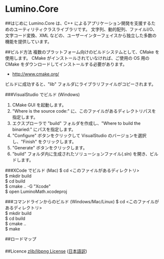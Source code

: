 ﻿Lumino.Core
===========

##はじめに
Lumino.Core は、C++ によるアプリケーション開発を支援するためのユーティリティクラスライブラリです。
文字列、動的配列、ファイルI/O、文字コード変換、XML などの、ユーザーインターフェイスから独立した多数の機能を提供しています。


##ビルド方法
複数のプラットフォーム向けのビルドシステムとして、CMake を使用します。
CMake がインストールされていなければ、ご使用の OS 用の CMake をダウンロードしてインストールする必要があります。
- http://www.cmake.org/

ビルドに成功すると、"lib" フォルダにライブラリファイルがコピーされます。

###VisualStudio でビルド (Windows)
1. CMake GUI を起動します。
2. "Where is the source code:" に、このファイルがあるディレクトリパスを指定します。
3. エクスプローラで "build" フォルダを作成し、"Where to build the binaried:" にパスを指定します。
4. "Configure" ボタンをクリックして VisualStudio のバージョンを選択し、"Finish" をクリックします。
5. "Generate" ボタンをクリックします。
6. "build" フォルダ内に生成されたソリューションファイル(.sln) を開き、ビルドします。

###XCode でビルド (Mac)
$ cd <このファイルがあるディレクトリ>  
$ mkdir build  
$ cd build  
$ cmake .. -G "Xcode"  
$ open LuminoMath.xcodeproj  

###コマンドラインからのビルド (Windows/Mac/Linux)
$ cd <このファイルがあるディレクトリ>  
$ mkdir build  
$ cd build  
$ cmake ..  
$ make  


##ロードマップ
####


##Licence
[zlib/libpng License](http://opensource.org/licenses/zlib-license.php)
([日本語訳](http://sourceforge.jp/projects/opensource/wiki/licenses/zlib_libpng_license))

